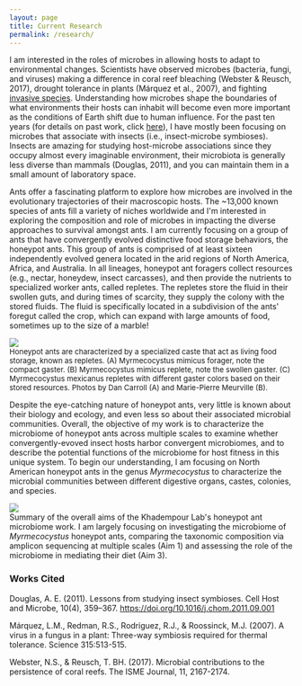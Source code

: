 ```yaml
---
layout: page
title: Current Research
permalink: /research/  
---
```

I am interested in the roles of microbes in allowing hosts to adapt to environmental changes. Scientists have observed microbes (bacteria, fungi, and viruses) making a difference in coral reef bleaching (Webster & Reusch, 2017), drought tolerance in plants (Márquez et al., 2007), and fighting [invasive species](http://www.apsnet.org/publications/apsnetfeatures/Pages/ChestnutBlightDisease.aspx). Understanding how microbes shape the boundaries of what environments their hosts can inhabit will become even more important as the conditions of Earth shift due to human influence. For the past ten years (for details on past work, click [here](https://cfrancoeur.github.io/about/)), I have mostly been focusing on microbes that associate with insects (i.e., insect-microbe symbioses). Insects are amazing for studying host-microbe associations since they occupy almost every imaginable environment, their microbiota is generally less diverse than mammals (Douglas, 2011), and you can maintain them in a small amount of laboratory space.

Ants offer a fascinating platform to explore how microbes are involved in the evolutionary trajectories of their macroscopic hosts. The ~13,000 known species of ants fill a variety of niches worldwide and I'm interested in exploring the composition and role of microbes in impacting the diverse approaches to survival amongst ants. I am currently focusing on a group of ants that have convergently evolved distinctive food storage behaviors, the honeypot ants. This group of ants is comprised of at least sixteen independently evolved genera located in the arid regions of North America, Africa, and Australia. In all lineages, honeypot ant foragers collect resources (e.g., nectar, honeydew, insect carcasses), and then provide the nutrients to specialized worker ants, called repletes. The repletes store the fluid in their swollen guts, and during times of scarcity, they supply the colony with the stored fluids. The fluid is specifically located in a subdivision of the ants' foregut called the crop, which can expand with large amounts of food, sometimes up to the size of a marble! 

![](../images/honeypot_figures-04.jpg)  
<font size = "2"> Honeypot ants are characterized by a specialized caste that act as living food storage, known as repletes. (A) Myrmecocystus mimicus forager, note the compact gaster. (B) Myrmecocystus mimicus replete, note the swollen gaster. (C) Myrmecocystus mexicanus repletes with different gaster colors based on their stored resources. Photos by Dan Carroll (A) and Marie-Pierre Meurville (B). </font>

Despite the eye-catching nature of honeypot ants, very little is known about their biology and ecology, and even less so about their associated microbial communities. Overall, the objective of my work is to characterize the microbiome of honeypot ants across multiple scales to examine whether convergently-evoved insect hosts harbor convergent microbiomes, and to describe the potential functions of the microbiome for host fitness in this unique system. To begin our understanding, I am focusing on North American honeypot ants in the genus *Myrmecocystus* to characterize the microbial communities between different digestive organs, castes, colonies, and species.

![](../images/aims.png)  
Summary of the overall aims of the Khadempour Lab's honeypot ant microbiome work. I am largely focusing on investigating the microbiome of *Myrmecocystus* honeypot ants, comparing the taxonomic composition via amplicon sequencing at multiple scales (Aim 1) and assessing the role of the microbiome in mediating their diet (Aim 3). 

### Works Cited  

Douglas, A. E. (2011). Lessons from studying insect symbioses. Cell Host and Microbe, 10(4), 359–367. https://doi.org/10.1016/j.chom.2011.09.001

Márquez, L.M., Redman, R.S., Rodriguez, R.J., & Roossinck, M.J. (2007). A virus in a fungus in a plant: Three-way symbiosis required for thermal tolerance. Science 315:513-515.

Webster, N.S., & Reusch, T. BH. (2017). Microbial contributions to the persistence of coral reefs. The ISME Journal, 11, 2167-2174.
